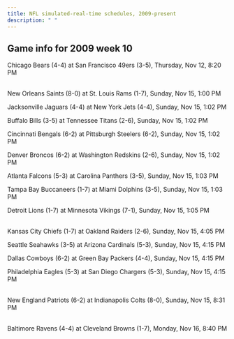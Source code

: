 ```yaml
---
title: NFL simulated-real-time schedules, 2009-present
description: " "
---
```


## Game info for 2009 week 10
Chicago Bears (4-4) at San Francisco 49ers (3-5), Thursday, Nov 12, 8:20 PM

<br/>New Orleans Saints (8-0) at St. Louis Rams (1-7), Sunday, Nov 15, 1:00 PM

Jacksonville Jaguars (4-4) at New York Jets (4-4), Sunday, Nov 15, 1:02 PM

Buffalo Bills (3-5) at Tennessee Titans (2-6), Sunday, Nov 15, 1:02 PM

Cincinnati Bengals (6-2) at Pittsburgh Steelers (6-2), Sunday, Nov 15, 1:02 PM

Denver Broncos (6-2) at Washington Redskins (2-6), Sunday, Nov 15, 1:02 PM

Atlanta Falcons (5-3) at Carolina Panthers (3-5), Sunday, Nov 15, 1:03 PM

Tampa Bay Buccaneers (1-7) at Miami Dolphins (3-5), Sunday, Nov 15, 1:03 PM

Detroit Lions (1-7) at Minnesota Vikings (7-1), Sunday, Nov 15, 1:05 PM

<br/>Kansas City Chiefs (1-7) at Oakland Raiders (2-6), Sunday, Nov 15, 4:05 PM

Seattle Seahawks (3-5) at Arizona Cardinals (5-3), Sunday, Nov 15, 4:15 PM

Dallas Cowboys (6-2) at Green Bay Packers (4-4), Sunday, Nov 15, 4:15 PM

Philadelphia Eagles (5-3) at San Diego Chargers (5-3), Sunday, Nov 15, 4:15 PM

<br/>New England Patriots (6-2) at Indianapolis Colts (8-0), Sunday, Nov 15, 8:31 PM

<br/>Baltimore Ravens (4-4) at Cleveland Browns (1-7), Monday, Nov 16, 8:40 PM

